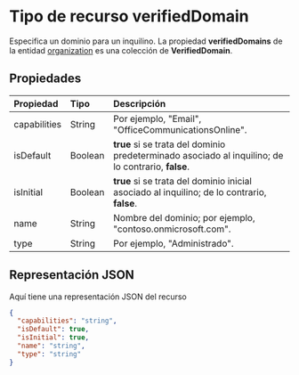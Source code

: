 # <a name="verifieddomain-resource-type"></a>Tipo de recurso verifiedDomain

Especifica un dominio para un inquilino. La propiedad **verifiedDomains** de la entidad [organization](organization.md) es una colección de **VerifiedDomain**.


## <a name="properties"></a>Propiedades
| Propiedad     | Tipo   |Descripción|
|:---------------|:--------|:----------|
|capabilities|String|Por ejemplo, "Email", "OfficeCommunicationsOnline".|
|isDefault|Boolean|                **true** si se trata del dominio predeterminado asociado al inquilino; de lo contrario, **false**.            |
|isInitial|Boolean|**true** si se trata del dominio inicial asociado al inquilino; de lo contrario, **false**.|
|name|String|Nombre del dominio; por ejemplo, "contoso.onmicrosoft.com".|
|type|String|Por ejemplo, "Administrado".|

## <a name="json-representation"></a>Representación JSON

Aquí tiene una representación JSON del recurso

<!-- {
  "blockType": "resource",
  "optionalProperties": [

  ],
  "@odata.type": "microsoft.graph.verifieddomain"
}-->

```json
{
  "capabilities": "string",
  "isDefault": true,
  "isInitial": true,
  "name": "string",
  "type": "string"
}

```

<!-- uuid: 8fcb5dbc-d5aa-4681-8e31-b001d5168d79
2015-10-25 14:57:30 UTC -->
<!-- {
  "type": "#page.annotation",
  "description": "verifiedDomain resource",
  "keywords": "",
  "section": "documentation",
  "tocPath": ""
}-->
